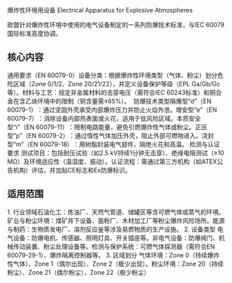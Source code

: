 爆炸性环境用设备​​
​​Electrical Apparatus for Explosive Atmospheres​​

欧盟针对爆炸性环境中使用的电气设备制定的一系列防爆技术标准，与IEC 60079国际标准高度协调。

## 核心内容

通用要求（EN 60079-0）​​
​​设备分类​​：根据爆炸性环境类型（气体、粉尘）划分危险区域（Zone 0/1/2、Zone 20/21/22），并定义设备保护等级（EPL Ga/Gb/Gc等）。
​​材料与工艺​​：规定非金属材料的击穿电压（需符合IEC 60243标准）和铜合金在含乙炔环境中的限制（铜含量需≤65%）。
​​
防爆技术类型​​
​​隔爆型“d”（EN 60079-1）​​：通过坚固外壳承受内部爆炸压力并防止火焰外泄。
​​增安型“e”（EN 60079-7）​​：消除设备内部热表面或火花，适用于低风险区域。
​​本质安全型“i”（EN 60079-11）​​：限制电路能量，避免引燃爆炸性气体或粉尘。
​​正压型“p”（EN 60079-2）​​：通过惰性气体加压外壳，阻止外部可燃物进入。
​​浇封型“m”（EN 60079-18）​​：用树脂封装电气部件，隔绝火花和高温。
​​
检测与认证要求​​
​​测试项目​​：包括耐压试验（如2.5 kV持续1分钟无击穿）、绝缘电阻测试（≥10 MΩ）及环境适应性（温湿度、振动）。
​​认证流程​​：需通过第三方机构（如ATEX公告机构）评估，并加贴CE标志和Ex防爆标识。
​​

## 适用范围​​

​​1. 行业领域​​
​​石油化工​​：炼油厂、天然气管道、储罐区等含可燃气体或蒸气的环境。
​​矿业与粉尘环境​​：煤矿井下设备、面粉厂、木材加工厂等粉尘爆炸风险场所。
​​能源与制药​​：生物质发电厂、溶剂反应釜等涉及易燃物质的生产设施。
​​2. 设备类型​​
​​电气设备​​：防爆电机、传感器、照明灯具、开关插座等。
​​非电气设备​​：防爆阀门、机械传动装置、粉尘处理设备等。
​​检测与保护系统​​：可燃气体探测器（需符合EN 60079-29-1）、爆炸隔离控制器等。
​​3. 区域划分​​
​​气体环境​​：Zone 0（持续爆炸性气体）、Zone 1（偶尔出现）、Zone 2（极少出现）。
​​粉尘环境​​：Zone 20（持续粉尘）、Zone 21（偶尔粉尘）、Zone 22（极少粉尘）
